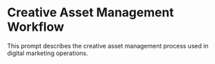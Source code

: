 # Creative Asset Management Workflow

This prompt describes the creative asset management process used in digital marketing operations.
